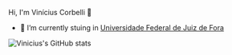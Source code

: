 Hi, I'm Vinícius Corbelli 👋

- 🔭 I’m currently stuing in [Universidade Federal de Juiz de Fora](https://www2.ufjf.br/ufjf/)

![Vinicius's GitHub stats](https://github-readme-stats.vercel.app/api?username=ViniciusCorbelli&show_icons=true)
